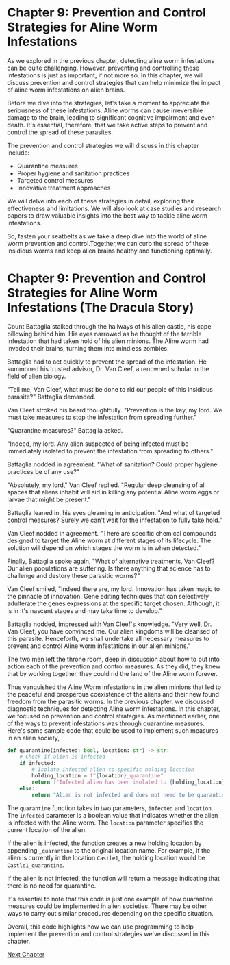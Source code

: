 # Chapter 9: Prevention and Control Strategies for Aline Worm Infestations

As we explored in the previous chapter, detecting aline worm infestations can be quite challenging. However, preventing and controlling these infestations is just as important, if not more so. In this chapter, we will discuss prevention and control strategies that can help minimize the impact of aline worm infestations on alien brains.

Before we dive into the strategies, let's take a moment to appreciate the seriousness of these infestations. Aline worms can cause irreversible damage to the brain, leading to significant cognitive impairment and even death. It's essential, therefore, that we take active steps to prevent and control the spread of these parasites.

The prevention and control strategies we will discuss in this chapter include:

- Quarantine measures
- Proper hygiene and sanitation practices
- Targeted control measures
- Innovative treatment approaches

We will delve into each of these strategies in detail, exploring their effectiveness and limitations. We will also look at case studies and research papers to draw valuable insights into the best way to tackle aline worm infestations.

So, fasten your seatbelts as we take a deep dive into the world of aline worm prevention and control.Together,we can curb the spread of these insidious worms and keep alien brains healthy and functioning optimally.
# Chapter 9: Prevention and Control Strategies for Aline Worm Infestations (The Dracula Story)

Count Battaglia stalked through the hallways of his alien castle, his cape billowing behind him. His eyes narrowed as he thought of the terrible infestation that had taken hold of his alien minions. The Aline worm had invaded their brains, turning them into mindless zombies.

Battaglia had to act quickly to prevent the spread of the infestation. He summoned his trusted advisor, Dr. Van Cleef, a renowned scholar in the field of alien biology.

"Tell me, Van Cleef, what must be done to rid our people of this insidious parasite?" Battaglia demanded.

Van Cleef stroked his beard thoughtfully. "Prevention is the key, my lord. We must take measures to stop the infestation from spreading further."

"Quarantine measures?" Battaglia asked.

"Indeed, my lord. Any alien suspected of being infected must be immediately isolated to prevent the infestation from spreading to others."

Battaglia nodded in agreement. "What of sanitation? Could proper hygiene practices be of any use?"

"Absolutely, my lord," Van Cleef replied. "Regular deep cleansing of all spaces that aliens inhabit will aid in killing any potential Aline worm eggs or larvae that might be present."

Battaglia leaned in, his eyes gleaming in anticipation. "And what of targeted control measures? Surely we can't wait for the infestation to fully take hold."

Van Cleef nodded in agreement. "There are specific chemical compounds designed to target the Aline worm at different stages of its lifecycle. The solution will depend on which stages the worm is in when detected."

Finally, Battaglia spoke again, "What of alternative treatments, Van Cleef? Our alien populations are suffering. Is there anything that science has to challenge and destory these parasitic worms?"

Van Cleef smiled, "Indeed there are, my lord. Innovation has taken magic to the pinnacle of innovation. Gene editing techniques that can selectively adulterate the genes expressions at the specific target chosen. Although, it is in it's nascent stages and may take time to develop."

Battaglia nodded, impressed with Van Cleef's knowledge. "Very well, Dr. Van Cleef, you have convinced me. Our alien kingdoms will be cleansed of this parasite. Henceforth, we shall undertake all necessary measures to prevent and control Aline worm infestations in our alien minions."

The two men left the throne room, deep in discussion about how to put into action each of the prevention and control measures. As they did, they knew that by working together, they could rid the land of the Aline worm forever.

Thus vanquished the Aline Worm infestations in the alien minions that led to the peaceful and prosperous coexistence of the aliens and their new found freedom from the parasitic worms.
In the previous chapter, we discussed diagnostic techniques for detecting Aline worm infestations. In this chapter, we focused on prevention and control strategies. As mentioned earlier, one of the ways to prevent infestations was through quarantine measures. Here's some sample code that could be used to implement such measures in an alien society,

```python
def quarantine(infected: bool, location: str) -> str:
    # Check if alien is infected
    if infected:
        # Isolate infected alien to specific holding location
        holding_location = f"{location}_quarantine"
        return f"Infected alien has been isolated to {holding_location}"
    else:
        return "Alien is not infected and does not need to be quarantined"
```

The `quarantine` function takes in two parameters, `infected` and `location`. The `infected` parameter is a boolean value that indicates whether the alien is infected with the Aline worm. The `location` parameter specifies the current location of the alien.

If the alien is infected, the function creates a new holding location by appending `_quarantine` to the original location name. For example, if the alien is currently in the location `Castle1`, the holding location would be `Castle1_quarantine`.

If the alien is not infected, the function will return a message indicating that there is no need for quarantine.

It's essential to note that this code is just one example of how quarantine measures could be implemented in alien societies. There may be other ways to carry out similar procedures depending on the specific situation.

Overall, this code highlights how we can use programming to help implement the prevention and control strategies we've discussed in this chapter.


[Next Chapter](10_Chapter10.md)